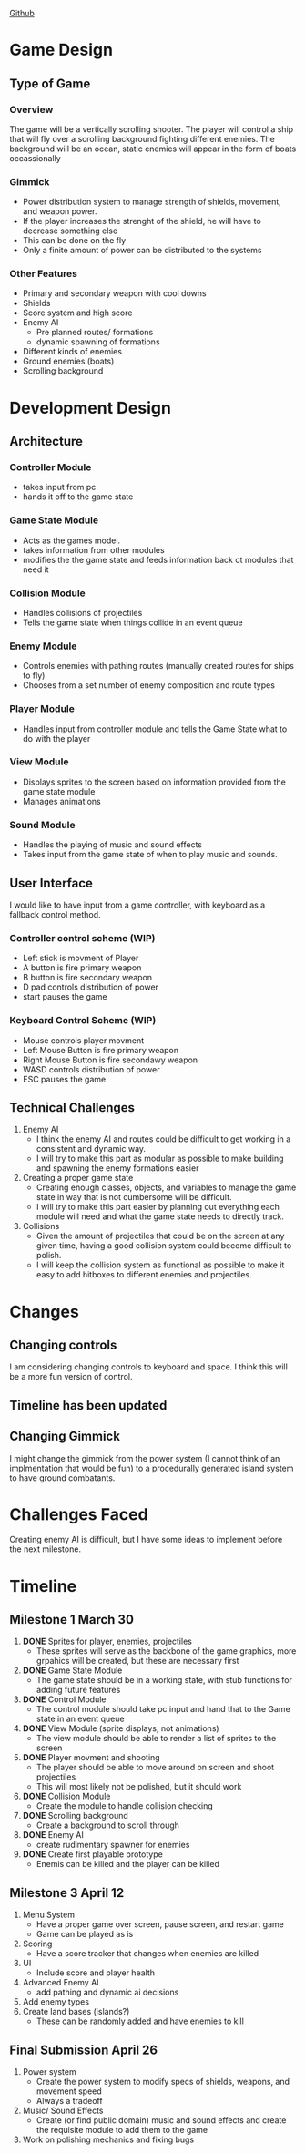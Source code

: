 [Github](https://github.com/PlayitLOUD73/skies-of-wrath)

# Game Design

## Type of Game

### Overview
The game will be a vertically scrolling shooter. The player will control a ship that will fly over a scrolling background fighting different enemies.
The background will be an ocean, static enemies will appear in the form of boats occassionally

### Gimmick
* Power distribution system to manage strength of shields, movement, and weapon power.
* If the player increases the strenght of the shield, he will have to decrease something else
* This can be done on the fly
* Only a finite amount of power can be distributed to the systems

### Other Features
* Primary and secondary weapon with cool downs
* Shields
* Score system and high score
* Enemy AI
    * Pre planned routes/ formations
    * dynamic spawning of formations
* Different kinds of enemies
* Ground enemies (boats)
* Scrolling background

# Development Design

## Architecture

### Controller Module
* takes input from pc
* hands it off to the game state

### Game State Module
* Acts as the games model.
* takes information from other modules
* modifies the the game state and feeds information back ot modules that need it

### Collision Module
* Handles collisions of projectiles
* Tells the game state when things collide in an event queue

### Enemy Module
* Controls enemies with pathing routes (manually created routes for ships to fly)
* Chooses from a set number of enemy composition and route types

### Player Module
* Handles input from controller module and tells the Game State what to do with the player

### View Module
* Displays sprites to the screen based on information provided from the game state module
* Manages animations

### Sound Module
* Handles the playing of music and sound effects
* Takes input from the game state of when to play music and sounds.

## User Interface
I would like to have input from a game controller, with keyboard as a fallback control method.

### Controller control scheme (WIP)
* Left stick is movment of Player
* A button is fire primary weapon
* B button is fire secondary weapon
* D pad controls distribution of power
* start pauses the game

### Keyboard Control Scheme (WIP)
* Mouse controls player movment
* Left Mouse Button is fire primary weapon
* Right Mouse Button is fire secondawy weapon
* WASD controls distribution of power
* ESC pauses the game

## Technical Challenges
1. Enemy AI
    * I think the enemy AI and routes could be difficult to get working in a consistent and dynamic way.
    * I will try to make this part as modular as possible to make building and spawning the enemy
formations easier
2. Creating a proper game state
    * Creating enough classes, objects, and variables to manage the game state in way that is not cumbersome will be difficult.
    * I will try to make this part easier by planning out everything each module will need and what the game state needs to directly track.
3. Collisions
    * Given the amount of projectiles that could be on the screen at any given time, having a good collision system could become difficult to polish.
    * I will keep the collision system as functional as possible to make it easy to add hitboxes to different enemies and projectiles.

# Changes

## Changing controls
I am considering changing controls to keyboard and space. I think this will be a more fun version of
control.

## Timeline has been updated

## Changing Gimmick
I might change the gimmick from the power system (I cannot think of an implmentation that would be
fun) to a procedurally generated island system to have ground combatants.

# Challenges Faced
Creating enemy AI is difficult, but I have some ideas to implement before the next milestone.

# Timeline

## Milestone 1 March 30
1. **DONE** Sprites for player, enemies, projectiles
    * These sprites will serve as the backbone of the game graphics, more grpahics will be created,
but these are necessary first
2. **DONE** Game State Module
    * The game state should be in a working state, with stub functions for adding future features
3. **DONE** Control Module
    * The control module should take pc input and hand that to the Game state in an event queue
4. **DONE** View Module (sprite displays, not animations)
    * The view module should be able to render a list of sprites to the screen
5. **DONE** Player movment and shooting
    * The player should be able to move around on screen and shoot projectiles
    * This will most likely not be polished, but it should work
6. **DONE** Collision Module
    * Create the module to handle collision checking
7. **DONE** Scrolling background
    * Create a background to scroll through
8. **DONE** Enemy AI
    * create rudimentary spawner for enemies
9. **DONE** Create first playable prototype
    * Enemis can be killed and the player can be killed

## Milestone 3 April 12
1. Menu System
    * Have a proper game over screen, pause screen, and restart game
    * Game can be played as is
2. Scoring
    * Have a score tracker that changes when enemies are killed
3. UI
    * Include score and player health
3. Advanced Enemy AI
    * add pathing and dynamic ai decisions
4. Add enemy types
5. Create land bases (islands?)
    * These can be randomly added and have enemies to kill

## Final Submission April 26
1. Power system
    * Create the power system to modify specs of shields, weapons, and movement speed
    * Always a tradeoff
2. Music/ Sound Effects
    * Create (or find public domain) music and sound effects and create the requisite module to add them to the game
3. Work on polishing mechanics and fixing bugs
